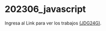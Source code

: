 # 202306_javascript
Ingresa al Link para ver los trabajos
[(JDG24G)](https://jdg24g.github.io/202306_javascript/).
